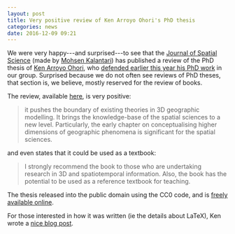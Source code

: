 ```yaml
---
layout: post
title: Very positive review of Ken Arroyo Ohori's PhD thesis
categories: news
date: 2016-12-09 09:21
---
```


We were very happy---and surprised---to see that the [Journal of Spatial Science](http://www.tandfonline.com/toc/tjss20/current) (made by [Mohsen Kalantari](http://www.csdila.unimelb.edu.au/people/saeid-kalantari-soltanieh.html)) has published a review of the PhD thesis of [Ken Arroyo Ohori](https://3d.bk.tudelft.nl/ken), who [defended earlier this year his PhD work](https://3d.bk.tudelft.nl/news/2016/04/07/ken-phd.html) in our group.
Surprised because we do not often see reviews of PhD theses, that section is, we believe, mostly reserved for the review of books.

The review, available [here](http://dx.doi.org/10.1080/14498596.2016.1225489), is very positive:

  > it pushes the boundary of existing theories in 3D geographic modelling. It brings the knowledge-base of the spatial sciences to a new level. Particularly, the early chapter on conceptualising higher dimensions of geographic phenomena is significant for the spatial sciences.

and even states that it could be used as a textbook:

  > I strongly recommend the book to those who are undertaking research in 3D and spatiotemporal information. Also, the book has the potential to be used as a reference textbook for teaching.

The thesis released into the public domain using the CC0 code, and is [freely available online](https://3d.bk.tudelft.nl/ken/en/thesis/).

For those interested in how it was written (ie the details about LaTeX), Ken wrote a [nice blog post](https://3d.bk.tudelft.nl/ken/en/2016/04/02/my-latex-thesis-workflow.html).

